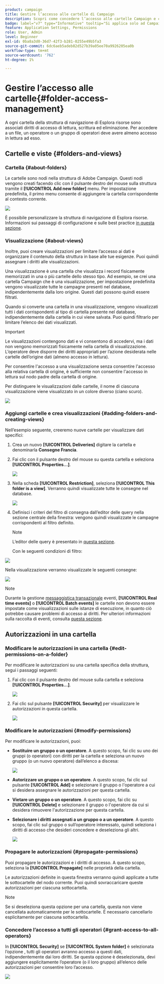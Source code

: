 ```yaml
---
product: campaign
title: Gestire l’accesso alle cartelle di Campaign
description: Scopri come concedere l’accesso alle cartelle Campaign e creare visualizzazioni
badge: label="v7" type="Informative" tooltip="Si applica solo ad Campaign Classic v7"
feature: Application Settings, Permissions
role: User, Admin
level: Beginner
exl-id: 0ba8a3d0-36d7-42f3-b281-0255e49b5fa3
source-git-commit: 6dc6aeb5adeb82d527b39a05ee70a9926205ea0b
workflow-type: tm+mt
source-wordcount: '762'
ht-degree: 1%

---
```


# Gestire l’accesso alle cartelle{#folder-access-management}



A ogni cartella della struttura di navigazione di Esplora risorse sono associati diritti di accesso di lettura, scrittura ed eliminazione. Per accedere a un file, un operatore o un gruppo di operatori deve avere almeno accesso in lettura ad esso.

## Cartelle e viste {#folders-and-views}

### Cartella {#about-folders}

Le cartelle sono nodi nella struttura di Adobe Campaign. Questi nodi vengono creati facendo clic con il pulsante destro del mouse sulla struttura tramite il **[!UICONTROL Add new folder]** menu. Per impostazione predefinita, il primo menu consente di aggiungere la cartella corrispondente al contesto corrente.

![](assets/s_ncs_user_add_folder_in_tree.png)

È possibile personalizzare la struttura di navigazione di Esplora risorse. Informazioni sui passaggi di configurazione e sulle best practice [in questa sezione](adobe-campaign-workspace.md).

### Visualizzazione {#about-views}

Inoltre, puoi creare visualizzazioni per limitare l’accesso ai dati e organizzare il contenuto della struttura in base alle tue esigenze. Puoi quindi assegnare i diritti alle visualizzazioni.

Una visualizzazione è una cartella che visualizza i record fisicamente memorizzati in una o più cartelle dello stesso tipo. Ad esempio, se crei una cartella Campaign che è una visualizzazione, per impostazione predefinita vengono visualizzate tutte le campagne presenti nel database, indipendentemente dalla loro origine. Questi dati possono quindi essere filtrati.

Quando si converte una cartella in una visualizzazione, vengono visualizzati tutti i dati corrispondenti al tipo di cartella presente nel database, indipendentemente dalla cartella in cui viene salvata. Puoi quindi filtrarlo per limitare l’elenco dei dati visualizzati.

>[!IMPORTANT]
>
>Le visualizzazioni contengono dati e vi consentono di accedervi, ma i dati non vengono memorizzati fisicamente nella cartella di visualizzazione. L’operatore deve disporre dei diritti appropriati per l’azione desiderata nelle cartelle dell’origine dati (almeno accesso in lettura).
>
>Per consentire l&#39;accesso a una visualizzazione senza consentire l&#39;accesso alla relativa cartella di origine, è sufficiente non consentire l&#39;accesso in lettura sul nodo padre della cartella di origine.

Per distinguere le visualizzazioni dalle cartelle, il nome di ciascuna visualizzazione viene visualizzato in un colore diverso (ciano scuro).

![](assets/s_ncs_user_view_name_color.png)

### Aggiungi cartelle e crea visualizzazioni {#adding-folders-and-creating-views}

Nell’esempio seguente, creeremo nuove cartelle per visualizzare dati specifici:

1. Crea un nuovo **[!UICONTROL Deliveries]** digitare la cartella e denominarla **Consegne Francia**.
1. Fai clic con il pulsante destro del mouse su questa cartella e seleziona **[!UICONTROL Properties...]**.

   ![](assets/s_ncs_user_add_folder_exple.png)

1. Nella scheda **[!UICONTROL Restriction]**, seleziona **[!UICONTROL This folder is a view]**. Verranno quindi visualizzate tutte le consegne nel database.

   ![](assets/s_ncs_user_add_folder_exple01.png)

1. Definisci i criteri del filtro di consegna dall’editor delle query nella sezione centrale della finestra: vengono quindi visualizzate le campagne corrispondenti al filtro definito.

   >[!NOTE]
   >
   >L’editor delle query è presentato in [questa sezione](../../platform/using/about-queries-in-campaign.md).

   Con le seguenti condizioni di filtro:

![](assets/s_ncs_user_add_folder_exple00.png)

Nella visualizzazione verranno visualizzate le seguenti consegne:

![](assets/s_ncs_user_add_folder_exple02.png)

>[!NOTE]
>
>Durante la gestione [messaggistica transazionale](../../message-center/using/about-transactional-messaging.md) eventi, **[!UICONTROL Real time events]** o **[!UICONTROL Batch events]** le cartelle non devono essere impostate come visualizzazioni sulle istanze di esecuzione, in quanto ciò potrebbe causare problemi di accesso ai diritti. Per ulteriori informazioni sulla raccolta di eventi, consulta [questa sezione](../../message-center/using/about-event-processing.md#event-collection).

## Autorizzazioni in una cartella

### Modificare le autorizzazioni in una cartella {#edit-permissions-on-a-folder}

Per modificare le autorizzazioni su una cartella specifica della struttura, segui i passaggi seguenti:

1. Fai clic con il pulsante destro del mouse sulla cartella e seleziona **[!UICONTROL Properties...]**.

   ![](assets/s_ncs_user_folder_properties.png)

1. Fai clic sul pulsante **[!UICONTROL Security]** per visualizzare le autorizzazioni in questa cartella.

   ![](assets/s_ncs_user_folder_properties_security.png)

### Modificare le autorizzazioni {#modify-permissions}

Per modificare le autorizzazioni, puoi:

* **Sostituire un gruppo o un operatore**. A questo scopo, fai clic su uno dei gruppi (o operatori) con diritti per la cartella e seleziona un nuovo gruppo (o un nuovo operatore) dall’elenco a discesa:

   ![](assets/s_ncs_user_folder_properties_security02.png)

* **Autorizzare un gruppo o un operatore**. A questo scopo, fai clic sul pulsante **[!UICONTROL Add]** e selezionare il gruppo o l&#39;operatore a cui si desidera assegnare le autorizzazioni per questa cartella.
* **Vietare un gruppo o un operatore**. A questo scopo, fai clic su **[!UICONTROL Delete]** e selezionare il gruppo o l&#39;operatore da cui si desidera rimuovere l&#39;autorizzazione per questa cartella.
* **Selezionare i diritti assegnati a un gruppo o a un operatore**. A questo scopo, fai clic sul gruppo o sull’operatore interessato, quindi seleziona i diritti di accesso che desideri concedere e deseleziona gli altri.

   ![](assets/s_ncs_user_folder_properties_security03.png)

### Propagare le autorizzazioni {#propagate-permissions}

Puoi propagare le autorizzazioni e i diritti di accesso. A questo scopo, seleziona la **[!UICONTROL Propagate]** nelle proprietà della cartella.

Le autorizzazioni definite in questa finestra verranno quindi applicate a tutte le sottocartelle del nodo corrente. Puoi quindi sovraccaricare queste autorizzazioni per ciascuna sottocartella.

>[!NOTE]
>
>Se si deseleziona questa opzione per una cartella, questa non viene cancellata automaticamente per le sottocartelle. È necessario cancellarlo esplicitamente per ciascuna sottocartella.

### Concedere l’accesso a tutti gli operatori {#grant-access-to-all-operators}

In **[!UICONTROL Security]** se **[!UICONTROL System folder]** è selezionata l’opzione , tutti gli operatori avranno accesso a questi dati, indipendentemente dai loro diritti. Se questa opzione è deselezionata, devi aggiungere esplicitamente l’operatore (o il loro gruppo) all’elenco delle autorizzazioni per consentire loro l’accesso.

![](assets/s_ncs_user_folder_properties_security03b.png)
